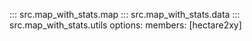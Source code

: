::: src.map_with_stats.map
::: src.map_with_stats.data
::: src.map_with_stats.utils
    options:
        members: [hectare2xy]